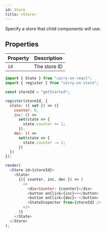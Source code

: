```yaml
---
id: Store
title: <Store>
---
```


Specify a store that child components will use.

## Properties

| Property | Description  |
| -------- | ------------ |
| `id`     | The store ID |

```js live noInline
import { State } from "carry-on-react";
import { register } from "carry-on-store";

const storeId = "getStarted";

register(storeId, {
  state: ({ set }) => ({
    counter: 0,
    inc: () =>
      set(state => {
        state.counter += 1;
      }),
    dec: () =>
      set(state => {
        state.counter -= 1;
      })
  })
});

render(
  <Store id={storeId}>
    <State>
      {({ counter, inc, dec }) => (
        <>
          <div>Counter: {counter}</div>
          <button onClick={inc}>+</button>
          <button onClick={dec}>-</button>
          <StateInspector from={storeId} />
        </>
      )}
    </State>
  </Store>
);
```
